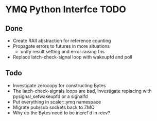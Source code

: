 # YMQ Python Interfce TODO

## Done

- Create RAII abstraction for reference counting
- Propagate errors to futures in more situations
  - unify result setting and error raising fns
- Replace latch-check-signal loop with wakeupfd and poll

## Todo

- Investigate zerocopy for constructing Bytes
- The latch-check-signals loops are bad, investigate replacing with pysignal_setwakeupfd or a signalfd
- Put everything in scaler::ymq namespace
- Migrate pub/sub sockets back to ZMQ
- Why do the Bytes need to be incref'd in recv?

